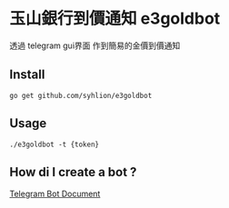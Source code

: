 # 玉山銀行到價通知 e3goldbot

透過 telegram gui界面 作到簡易的金價到價通知


## Install

`go get github.com/syhlion/e3goldbot`

## Usage

`./e3goldbot -t {token}`

## How di I create a bot ?

[Telegram Bot Document](https://core.telegram.org/bots#3-how-do-i-create-a-bot)
